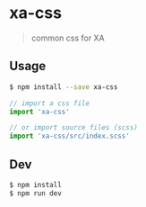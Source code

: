 # xa-css

> common css for XA

## Usage

```bash
$ npm install --save xa-css
```

```javascript
// import a css file
import 'xa-css'
```

```javascript
// or import source files (scss)
import 'xa-css/src/index.scss'
```

## Dev

```bash
$ npm install
$ npm run dev
```